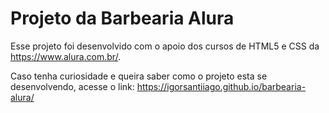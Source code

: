 # Projeto da Barbearia Alura

Esse projeto foi desenvolvido com o apoio dos cursos de HTML5 e CSS da https://www.alura.com.br/.

Caso tenha curiosidade e queira saber como o projeto esta se desenvolvendo, acesse o link: https://igorsantiiago.github.io/barbearia-alura/
